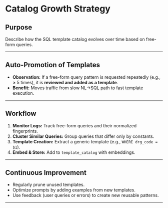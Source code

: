# Catalog Growth Strategy

## Purpose
Describe how the SQL template catalog evolves over time based on free-form queries.

---

## Auto-Promotion of Templates
- **Observation:** If a free-form query pattern is requested repeatedly (e.g., ≥ 5 times), it is **reviewed and added as a template**.
- **Benefit:** Moves traffic from slow NL→SQL path to fast template execution.

---

## Workflow
1. **Monitor Logs:** Track free-form queries and their normalized fingerprints.
2. **Cluster Similar Queries:** Group queries that differ only by constants.
3. **Template Creation:** Extract a generic template (e.g., `WHERE drg_code = $1`).
4. **Embed & Store:** Add to `template_catalog` with embeddings.

---

## Continuous Improvement
- Regularly prune unused templates.
- Optimize prompts by adding examples from new templates.
- Use feedback (user queries or errors) to create new reusable patterns.

---





